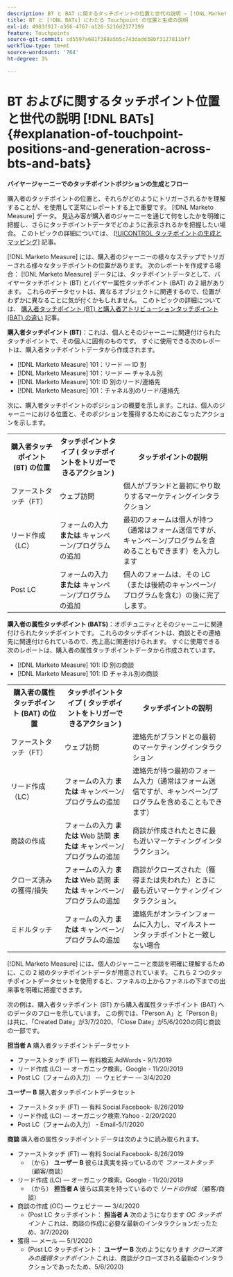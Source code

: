 ```yaml
---
description: BT と BAT に関するタッチポイントの位置と世代の説明 — [!DNL Marketo Measure]
title: BT と [!DNL BATs] にわたる Touchpoint の位置と生成の説明
exl-id: 4903f917-a366-4767-a126-5216d2377399
feature: Touchpoints
source-git-commit: cd5597a681f388a5b5c743dadd38bf3127811bff
workflow-type: tm+mt
source-wordcount: '764'
ht-degree: 3%

---
```


# BT およびに関するタッチポイント位置と世代の説明 [!DNL BATs] {#explanation-of-touchpoint-positions-and-generation-across-bts-and-bats}

**バイヤージャーニーでのタッチポイントポジションの生成とフロー**

購入者のタッチポイントの位置と、それらがどのようにトリガーされるかを理解することが、を使用して正常にレポートする上で重要です。 [!DNL Marketo Measure] データ。 見込み客が購入者のジャーニーを通じて何をしたかを明確に把握し、さらにタッチポイントデータでどのように表示されるかを把握したい場合。 このトピックの詳細については、 [[!UICONTROL タッチポイントの生成とマッピング]](/help/configuration-and-setup/getting-started-with-marketo-measure/touchpoint-generation-and-mapping.md) 記事。

[!DNL Marketo Measure] には、購入者のジャーニーの様々なステップでトリガーされる様々なタッチポイントの位置があります。 次のレポートを作成する場合： [!DNL Marketo Measure] データには、タッチポイントデータとして、バイヤータッチポイント (BT) とバイヤー属性タッチポイント (BAT) の 2 組があります。 これらのデータセットは、異なるオブジェクトに関連するので、位置がわずかに異なることに気が付くかもしれません。 このトピックの詳細については、 [購入者タッチポイント (BT) と購入者アトリビューションタッチポイント (BAT) の違い](/help/configuration-and-setup/getting-started-with-marketo-measure/difference-between-buyer-touchpoints-and-buyer-attribution-touchpoints.md) 記事。

**購入者タッチポイント (BT)**：これは、個人とそのジャーニーに関連付けられたタッチポイントで、その個人に固有のものです。 すぐに使用できる次のレポートは、購入者タッチポイントデータから作成されます。

* [!DNL Marketo Measure] 101：リード — ID 別
* [!DNL Marketo Measure] 101：リード — チャネル別
* [!DNL Marketo Measure] 101: ID 別のリード/連絡先
* [!DNL Marketo Measure] 101：チャネル別のリード/連絡先

次に、購入者タッチポイントのポジションの概要を示します。これは、個人のジャーニーにおける位置と、そのポジションを獲得するためにおこなったアクションを示します。

<table> 
 <tbody>
  <tr>
   <th>購入者タッチポイント (BT) の位置</th> 
   <th>タッチポイントタイプ ( タッチポイントをトリガーできるアクション )</th> 
   <th>タッチポイントの説明</th> 
  </tr>
  <tr>
   <td>ファーストタッチ（FT）</td> 
   <td>ウェブ訪問</td> 
   <td>個人がブランドと最初にやり取りするマーケティングインタラクション</td> 
  </tr>
  <tr>
   <td>リード作成（LC）</td> 
   <td>フォームの入力 <strong>または</strong> キャンペーン/プログラムの追加</td> 
   <td>最初のフォームは個人が持つ（通常はフォーム送信ですが、キャンペーン/プログラムを含めることもできます）を入力します</td> 
  </tr>
  <tr>
   <td>Post LC</td> 
   <td>フォームの入力 <strong>または</strong> キャンペーン/プログラムの追加</td> 
   <td>個人のフォームは、その LC（または後続のキャンペーン/プログラムを含む）の後に完了します。</td> 
  </tr>
 </tbody>
</table>

**購入者の属性タッチポイント (BATS)**：オポチュニティとそのジャーニーに関連付けられたタッチポイントです。 これらのタッチポイントは、商談とその連絡先に関連付けられているので、売上高に関連付けられます。 すぐに使用できる次のレポートは、購入者の属性タッチポイントデータから作成されています。

* [!DNL Marketo Measure] 101: ID 別の商談
* [!DNL Marketo Measure] 101: ID チャネル別の商談

<table> 
 <tbody>
  <tr>
   <th>購入者の属性タッチポイント (BAT) の位置</th> 
   <th>タッチポイントタイプ ( タッチポイントをトリガーできるアクション )</th> 
   <th>タッチポイントの説明</th> 
  </tr>
  <tr>
   <td>ファーストタッチ（FT）</td> 
   <td>ウェブ訪問</td> 
   <td>連絡先がブランドとの最初のマーケティングインタラクション</td> 
  </tr>
  <tr>
   <td>リード作成（LC）</td> 
   <td>フォームの入力 <strong>または</strong> キャンペーン/プログラムの追加</td> 
   <td>連絡先が持つ最初のフォーム入力（通常はフォーム送信ですが、キャンペーン/プログラムを含めることもできます）</td> 
  </tr>
  <tr>
   <td>商談の作成</td> 
   <td>フォームの入力 <strong>または</strong> Web 訪問 <strong>または</strong> キャンペーン/プログラムの追加</td> 
   <td>商談が作成されたときに最も近いマーケティングインタラクション。</td> 
  </tr> 
  <tr>
   <td>クローズ済みの獲得/損失</td> 
   <td>フォームの入力 <strong>または</strong> Web 訪問 <strong>または</strong> キャンペーン/プログラムの追加</td> 
   <td>商談がクローズされた（獲得または失われた）ときに最も近いマーケティングインタラクション。</td> 
  </tr>
  <tr>
   <td>ミドルタッチ</td> 
   <td>フォームの入力 <strong>または</strong> キャンペーン/プログラムの追加</td> 
   <td>連絡先がオンラインフォームに入力し、マイルストーンタッチポイントと一致しない場合</td> 
  </tr>
 </tbody>
</table>

[!DNL Marketo Measure] には、個人のジャーニーと商談を明確に理解するために、この 2 組のタッチポイントデータが用意されています。 これら 2 つのタッチポイントデータセットを使用すると、ファネルの上からファネルの下までの出来事を明確に把握できます。

次の例は、購入者タッチポイント (BT) から購入者属性タッチポイント (BAT) へのデータのフローを示しています。 この例では、「Person A」と「Person B」は共に、「Created Date」が3/7/2020、「Close Date」が5/6/2020の同じ商談の一部です。

**担当者 A** 購入者タッチポイントデータセット

* ファーストタッチ (FT) — 有料検索.AdWords - 9/1/2019
* リード作成 (LC) — オーガニック検索。Google - 11/20/2019
* Post LC（フォームの入力） — ウェビナー — 3/4/2020

**ユーザー B** 購入者タッチポイントデータセット

* ファーストタッチ (FT) — 有料 Social.Facebook- 8/26/2019
* リード作成 (LC) — オーガニック検索.Yahoo - 2/20/2020
* Post LC（フォームの入力） - Email-5/1/2020

**商談** 購入者の属性タッチポイントデータは次のように読み取られます。

* ファーストタッチ (FT) — 有料 Social.Facebook- 8/26/2019
   * （から） **ユーザー B** 彼らは真実を持っているので _ファーストタッチ_ （顧客/商談）
* リード作成 (LC) — オーガニック検索。Google - 11/20/2019
   * （から） **担当者 A** 彼らは真実を持っているので _リードの作成_ （顧客/商談）
* 商談の作成 (OC) — ウェビナー — 3/4/2020
   * (Post LC タッチポイント： **担当者 A** 次のようになります _OC タッチポイント_ これは、商談の作成に必要な最新のインタラクションだったため、3/7/2020)
* 獲得 — メール — 5/1/2020
   * (Post LC タッチポイント： **ユーザー B** 次のようになります _クローズ済みの獲得タッチポイント_ これは、商談がクローズされる最新のインタラクションであったため、5/6/2020)
